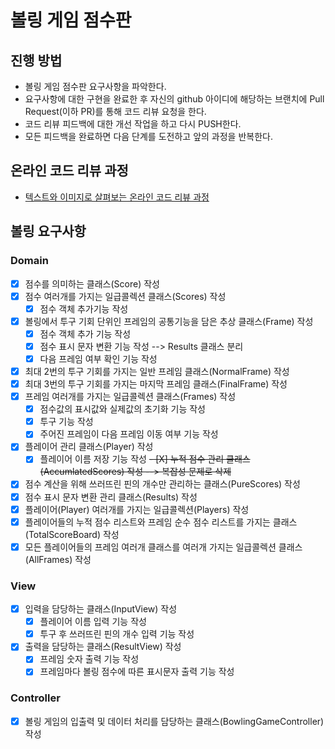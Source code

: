 # 볼링 게임 점수판
## 진행 방법
* 볼링 게임 점수판 요구사항을 파악한다.
* 요구사항에 대한 구현을 완료한 후 자신의 github 아이디에 해당하는 브랜치에 Pull Request(이하 PR)를 통해 코드 리뷰 요청을 한다.
* 코드 리뷰 피드백에 대한 개선 작업을 하고 다시 PUSH한다.
* 모든 피드백을 완료하면 다음 단계를 도전하고 앞의 과정을 반복한다.

## 온라인 코드 리뷰 과정
* [텍스트와 이미지로 살펴보는 온라인 코드 리뷰 과정](https://github.com/next-step/nextstep-docs/tree/master/codereview)

## 볼링 요구사항
### Domain
- [X] 점수를 의미하는 클래스(Score) 작성
- [X] 점수 여러개를 가지는 일급콜렉션 클래스(Scores) 작성
  - [X] 점수 객체 추가기능 작성  
- [X] 볼링에서 투구 기회 단위인 프레임의 공통기능을 담은 추상 클래스(Frame) 작성
  - [X] 점수 객체 추가 기능 작성
  - [X] 점수 표시 문자 변환 기능 작성 --> Results 클래스 분리
  - [X] 다음 프레임 여부 확인 기능 작성
- [X] 최대 2번의 투구 기회를 가지는 일반 프레임 클래스(NormalFrame) 작성
- [X] 최대 3번의 투구 기회를 가지는 마지막 프레임 클래스(FinalFrame) 작성
- [X] 프레임 여러개를 가지는 일급콜렉션 클래스(Frames) 작성
  - [X] 점수값의 표시값와 실제값의 초기화 기능 작성 
  - [X] 투구 기능 작성
  - [X] 주어진 프레임이 다음 프레임 이동 여부 기능 작성
- [X] 플레이어 관리 클래스(Player) 작성
  - [X] 플레이어 이름 저장 기능 작성
~~- [X] 누적 점수 관리 클래스(AccumlatedScores) 작성  --> 복잡성 문제로 삭제~~
- [X] 점수 계산을 위해 쓰러뜨린 핀의 개수만 관리하는 클래스(PureScores) 작성
- [X] 점수 표시 문자 변환 관리 클래스(Results) 작성
- [X] 플레이어(Player) 여러개를 가지는 일급콜렉션(Players) 작성
- [X] 플레이어들의 누적 점수 리스트와 프레임 순수 점수 리스트를 가지는 클래스(TotalScoreBoard) 작성
- [X] 모든 플레이어들의 프레임 여러개 클래스를 여러개 가지는 일급콜렉션 클래스(AllFrames) 작성

### View
- [X] 입력을 담당하는 클래스(InputView) 작성
  - [X] 플레이어 이름 입력 기능 작성
  - [X] 투구 후 쓰러뜨린 핀의 개수 입력 기능 작성
- [X] 출력을 담당하는 클래스(ResultView) 작성
  - [X] 프레임 숫자 출력 기능 작성
  - [X] 프레임마다 볼링 점수에 따른 표시문자 출력 기능 작성

### Controller
- [X] 볼링 게임의 입출력 및 데이터 처리를 담당하는 클래스(BowlingGameController) 작성
